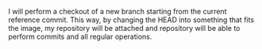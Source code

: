 I will perform a checkout of a new branch starting from the current reference commit. 
This way, by changing the HEAD into something that fits the image, my repository will be attached and repository will be able to perform commits and all regular operations.
